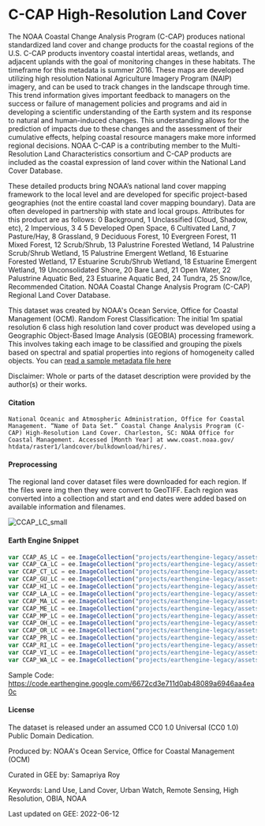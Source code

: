 # C-CAP High-Resolution Land Cover

The NOAA Coastal Change Analysis Program (C-CAP) produces national standardized land cover and change products for the coastal regions of the U.S. C-CAP products inventory coastal intertidal areas, wetlands, and adjacent uplands with the goal of monitoring changes in these habitats. The timeframe for this metadata is summer 2016. These maps are developed utilizing high resolution National Agriculture Imagery Program (NAIP) imagery, and can be used to track changes in the landscape through time. This trend information gives important feedback to managers on the success or failure of management policies and programs and aid in developing a scientific understanding of the Earth system and its response to natural and human-induced changes. This understanding allows for the prediction of impacts due to these changes and the assessment of their cumulative effects, helping coastal resource managers make more informed regional decisions. NOAA C-CAP is a contributing member to the Multi-Resolution Land Characteristics consortium and C-CAP products are included as the coastal expression of land cover within the National Land Cover Database.

These detailed products bring NOAA’s national land cover mapping framework to the local level and are developed for specific project-based geographies (not the entire coastal land cover mapping boundary). Data are often developed in partnership with state and local groups. Attributes for this product are as follows: 0 Background, 1 Unclassified (Cloud, Shadow, etc), 2 Impervious, 3 4 5 Developed Open Space, 6 Cultivated Land, 7 Pasture/Hay, 8 Grassland, 9 Deciduous Forest, 10 Evergreen Forest, 11 Mixed Forest, 12 Scrub/Shrub, 13 Palustrine Forested Wetland, 14 Palustrine Scrub/Shrub Wetland, 15 Palustrine Emergent Wetland, 16 Estuarine Forested Wetland, 17 Estuarine Scrub/Shrub Wetland, 18 Estuarine Emergent Wetland, 19 Unconsolidated Shore, 20 Bare Land, 21 Open Water, 22 Palustrine Aquatic Bed, 23 Estuarine Aquatic Bed, 24 Tundra, 25 Snow/Ice, Recommended Citation. NOAA Coastal Change Analysis Program (C-CAP) Regional Land Cover Database.

This dataset was created by NOAA's Ocean Service, Office for Coastal Management (OCM). Random Forest Classification: The initial 1m spatial resolution 6 class high resolution land cover product was developed using a Geographic Object-Based Image Analysis (GEOBIA) processing framework. This involves taking each image to be classified and grouping the pixels based on spectral and spatial properties into regions of homogeneity called objects. You can [read a sample metadata file here](https://coast.noaa.gov/htdata/raster1/landcover/bulkdownload/hires/ma/MA_2016_lc.xml)

Disclaimer: Whole or parts of the dataset description were provided by the author(s) or their works.

#### Citation

```
National Oceanic and Atmospheric Administration, Office for Coastal Management. “Name of Data Set.” Coastal Change Analysis Program (C-
CAP) High-Resolution Land Cover. Charleston, SC: NOAA Office for Coastal Management. Accessed [Month Year] at www.coast.noaa.gov/
htdata/raster1/landcover/bulkdownload/hires/.
```

#### Preprocessing

The regional land cover dataset files were downloaded for each region. If the files were img then they were convert to GeoTIFF. Each region was converted into a collection and start and end dates were added based on available information and filenames.


![CCAP_LC_small](https://user-images.githubusercontent.com/6677629/173275567-d9b8a15a-d592-4227-ba8f-9b81081f53bf.gif)

#### Earth Engine Snippet

```js
var CCAP_AS_LC = ee.ImageCollection("projects/earthengine-legacy/assets/projects/sat-io/open-datasets/HRLC/CCAP_AS_LC");
var CCAP_CA_LC = ee.ImageCollection("projects/earthengine-legacy/assets/projects/sat-io/open-datasets/HRLC/CCAP_CA_LC");
var CCAP_CT_LC = ee.ImageCollection("projects/earthengine-legacy/assets/projects/sat-io/open-datasets/HRLC/CCAP_CT_LC");
var CCAP_GU_LC = ee.ImageCollection("projects/earthengine-legacy/assets/projects/sat-io/open-datasets/HRLC/CCAP_GU_LC");
var CCAP_HI_LC = ee.ImageCollection("projects/earthengine-legacy/assets/projects/sat-io/open-datasets/HRLC/CCAP_HI_LC");
var CCAP_LA_LC = ee.ImageCollection("projects/earthengine-legacy/assets/projects/sat-io/open-datasets/HRLC/CCAP_LA_LC");
var CCAP_MA_LC = ee.ImageCollection("projects/earthengine-legacy/assets/projects/sat-io/open-datasets/HRLC/CCAP_MA_LC");
var CCAP_ME_LC = ee.ImageCollection("projects/earthengine-legacy/assets/projects/sat-io/open-datasets/HRLC/CCAP_ME_LC");
var CCAP_MP_LC = ee.ImageCollection("projects/earthengine-legacy/assets/projects/sat-io/open-datasets/HRLC/CCAP_MP_LC");
var CCAP_OH_LC = ee.ImageCollection("projects/earthengine-legacy/assets/projects/sat-io/open-datasets/HRLC/CCAP_OH_LC");
var CCAP_OR_LC = ee.ImageCollection("projects/earthengine-legacy/assets/projects/sat-io/open-datasets/HRLC/CCAP_OR_LC");
var CCAP_PR_LC = ee.ImageCollection("projects/earthengine-legacy/assets/projects/sat-io/open-datasets/HRLC/CCAP_PR_LC");
var CCAP_RI_LC = ee.ImageCollection("projects/earthengine-legacy/assets/projects/sat-io/open-datasets/HRLC/CCAP_RI_LC");
var CCAP_VI_LC = ee.ImageCollection("projects/earthengine-legacy/assets/projects/sat-io/open-datasets/HRLC/CCAP_VI_LC");
var CCAP_WA_LC = ee.ImageCollection("projects/earthengine-legacy/assets/projects/sat-io/open-datasets/HRLC/CCAP_WA_LC");
```

Sample Code: https://code.earthengine.google.com/6672cd3e711d0ab48089a6946aa4ea0c


#### License

The dataset is released under an assumed CC0 1.0 Universal (CC0 1.0) Public Domain Dedication.

Produced by: NOAA's Ocean Service, Office for Coastal Management (OCM)

Curated in GEE by: Samapriya Roy

Keywords: Land Use, Land Cover, Urban Watch, Remote Sensing, High Resolution, OBIA, NOAA

Last updated on GEE: 2022-06-12
